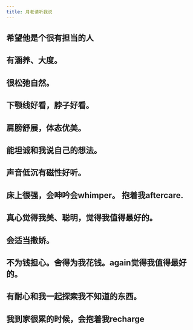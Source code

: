 ```yaml
---
title: 月老请听我说
---
```


## 希望他是个很有担当的人
## 有涵养、大度。
## 很松弛自然。
## 下颚线好看，脖子好看。
## 肩膀舒展，体态优美。
## 能坦诚和我说自己的想法。
## 声音低沉有磁性好听。
## 床上很强，会呻吟会whimper。 抱着我aftercare.
## 真心觉得我美、聪明，觉得我值得最好的。
## 会适当撒娇。
## 不为钱担心。舍得为我花钱。again觉得我值得最好的。
## 有耐心和我一起探索我不知道的东西。
## 我到家很累的时候，会抱着我recharge
##
